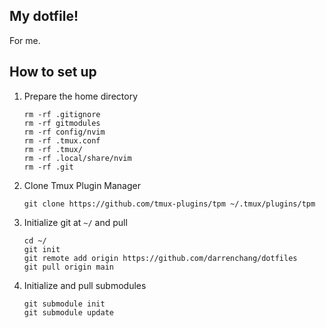 ## My dotfile!
For me.

## How to set up
1. Prepare the home directory
    ```
    rm -rf .gitignore
    rm -rf gitmodules
    rm -rf config/nvim
    rm -rf .tmux.conf
    rm -rf .tmux/
    rm -rf .local/share/nvim
    rm -rf .git
    ```

1. Clone Tmux Plugin Manager
    ```
    git clone https://github.com/tmux-plugins/tpm ~/.tmux/plugins/tpm
    ```

2. Initialize git at `~/` and pull
    ```
    cd ~/
    git init
    git remote add origin https://github.com/darrenchang/dotfiles
    git pull origin main
    ```

3. Initialize and pull submodules
    ```
    git submodule init
    git submodule update
    ```

